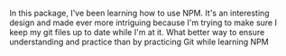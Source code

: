 In this package, I've been learning how to use NPM. It's an interesting design and made ever more intriguing because I'm trying to make sure I keep my git files up to date while I'm at it. What better way to ensure understanding and practice than by practicing Git while learning NPM